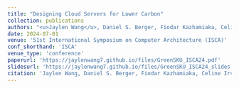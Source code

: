 ```yaml
---
title: "Designing Cloud Servers for Lower Carbon"
collection: publications
authors: "<u>Jaylen Wang</u>, Daniel S. Berger, Fiodar Kazhamiaka, Celine Irvene, Chaojie Zhang, Esha Choukse, Kali Frost, Rodrigo Fonseca, Brijesh Warrier, Chetan Bansal, Jonathan Stern, Ricardo Bianchini, Akshitha Sriraman"
date: 2024-07-01
venue: '51st International Symposium on Computer Architecture (ISCA)'
conf_shorthand: 'ISCA'
venue_type: 'conference'
paperurl: 'https://jaylenwang7.github.io/files/GreenSKU_ISCA24.pdf'
slidesurl: 'https://jaylenwang7.github.io/files/GreenSKU_ISCA24_slides.pptx'
citation: 'Jaylen Wang, Daniel S. Berger, Fiodar Kazhamiaka, Celine Irvene, Chaojie Zhang, Esha Choukse, Kali Frost, Rodrigo Fonseca, Brijesh Warrier, Chetan Bansal, Jonathan Stern, Ricardo Bianchini, Akshitha Sriraman. (2024). &quot;Designing Cloud Servers for Lower Carbon.&quot; <i>ISCA 2024</i>.'
---
```

